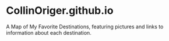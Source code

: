 # CollinOriger.github.io
A Map of My Favorite Destinations, featuring pictures and links to information about each destination.

